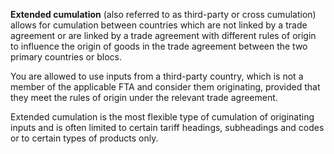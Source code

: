 **Extended cumulation** (also referred to as third-party or cross cumulation) allows for cumulation between countries which are not linked by a trade agreement or are linked by a trade agreement with different rules of origin to influence the origin of goods in the trade agreement between the two primary countries or blocs.

You are allowed to use inputs from a third-party country, which is not a member of the applicable FTA and consider them originating, provided that they meet the rules of origin under the relevant trade agreement.

Extended cumulation is the most flexible type of cumulation of originating inputs and is often limited to certain tariff headings, subheadings and codes or to certain types of products only.
